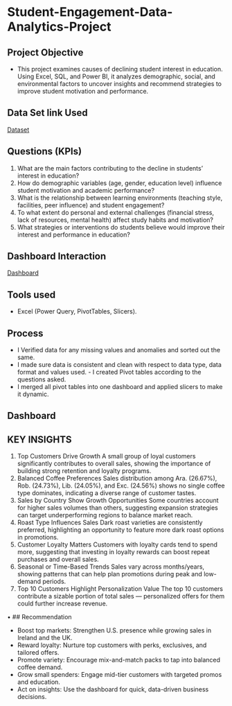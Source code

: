 # Student-Engagement-Data-Analytics-Project
## Project Objective
- This project examines causes of declining student interest in education. Using Excel, SQL, and Power BI, it analyzes demographic, social, and environmental factors to uncover insights and recommend strategies to improve student motivation and performance.

## Data Set link Used
[Dataset](https://github.com/Haywhydave/Student-Engagement-Data-Analytics-Project/blob/main/educational_research_questionnaire_responses.xlsx)
## Questions (KPIs)
1.	What are the main factors contributing to the decline in students’ interest in education?
2. How do demographic variables (age, gender, education level) influence student motivation and academic performance?
3. What is the relationship between learning environments (teaching style, facilities, peer influence) and student engagement?
4. To what extent do personal and external challenges (financial stress, lack of resources, mental health) affect study habits and motivation?
5. What strategies or interventions do students believe would improve their interest and performance in education?

## Dashboard Interaction
[Dashboard](https://github.com/Haywhydave/Coffee-Shop-Sales-Analysis/blob/main/Dasboard(Coffee%20Sales).jpg)
## Tools used
-	Excel (Power Query, PivotTables, Slicers).
## Process
- I Verified data for any missing values and anomalies and sorted out the same.
- I made sure data is consistent and clean with respect to data type, data format and values used. - I created Pivot tables according to the questions asked.
- I merged all pivot tables into one dashboard and applied slicers to make it dynamic.





## Dashboard
 
## KEY INSIGHTS
1.	Top Customers Drive Growth
A small group of loyal customers significantly contributes to overall sales, showing the importance of building strong retention and loyalty programs.
2.	Balanced Coffee Preferences
Sales distribution among Ara. (26.67%), Rob. (24.73%), Lib. (24.05%), and Exc. (24.56%) shows no single coffee type dominates, indicating a diverse range of customer tastes.
3.	Sales by Country Show Growth Opportunities
Some countries account for higher sales volumes than others, suggesting expansion strategies can target underperforming regions to balance market reach.
4.	Roast Type Influences Sales
Dark roast varieties are consistently preferred, highlighting an opportunity to feature more dark roast options in promotions.
5.	Customer Loyalty Matters
Customers with loyalty cards tend to spend more, suggesting that investing in loyalty rewards can boost repeat purchases and overall sales.
6.	Seasonal or Time-Based Trends
Sales vary across months/years, showing patterns that can help plan promotions during peak and low-demand periods.
7.	Top 10 Customers Highlight Personalization Value
The top 10 customers contribute a sizable portion of total sales — personalized offers for them could further increase revenue.


• ## Recommendation
- Boost top markets: Strengthen U.S. presence while growing sales in Ireland and the UK.
- Reward loyalty: Nurture top customers with perks, exclusives, and tailored offers.
- Promote variety: Encourage mix-and-match packs to tap into balanced coffee demand.
- Grow small spenders: Engage mid-tier customers with targeted promos and education.
- Act on insights: Use the dashboard for quick, data-driven business decisions.
